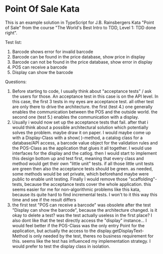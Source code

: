 # Point Of Sale Kata

This is an example solution in TypeScript for J.B. Rainsbergers Kata "Point of Sale" from the course "The World's Best Intro to TDD, Level 1: TDD done right".

Test list:

1. Barcode shows error for invalid barcode
2. Barcode can be found in the price database, show price in display
3. Barcode can not be found in the price database, show error in display
4. POS can receive a barcode
5. Display can show the barcode

Questions:

1. Before starting to code, I usually think about "acceptance tests" / ask the users for those. An acceptance test in this case is on the API level. In this case, the first 3 tests in my eyes are acceptance test. all other test are only there to drive the architecture. the first (test 4.) one generally enables the communication between the POS and the outside world. the second one (test 5.) enables the communication with a display.
2. Usually i would now set up the acceptance tests that fail. after that i would think about a possible architectural solution which potentially solves the problem. maybe draw it on paper. I would maybe come up with a Display-Class with a show( )-method, a catalog class for a database/API access, a barcode value object for the validation rules and the POS-Class as the application that glues it all together. I would use interfaces for the display and the catlog. then I would start to implement this design bottom up and test first, meaning that every class and method would get their own "little unit" tests. if all those little unit tests are green then also the acceptance tests should be green. as needed, some methods would be set private, which beforehand maybe were public to enable unit testing. Finally I would remove those "scaffolding"-tests, because the acceptance tests cover the whole application. this seems easier for me for non-algorithmic problems like this kata, because its quite hard to find incremental tests. I won't to it this way this time and see if the result differs
3. the first test "POS can receive a barcode" was obsolete after the test "Display can show the barcode", because the architecture changed. is it okay to delete a test? was the test actually useless in the first place? I also dont like that the test directly access the "display" instance... I would feel better if the POS-Class was the only entry Point for the application, but actually the access to the display.getDisplayText-Method is only needed by the test, theres no business requirement for this. seems like the test has influenced my implementation strategy. I would prefer to test the display class in isolation.
